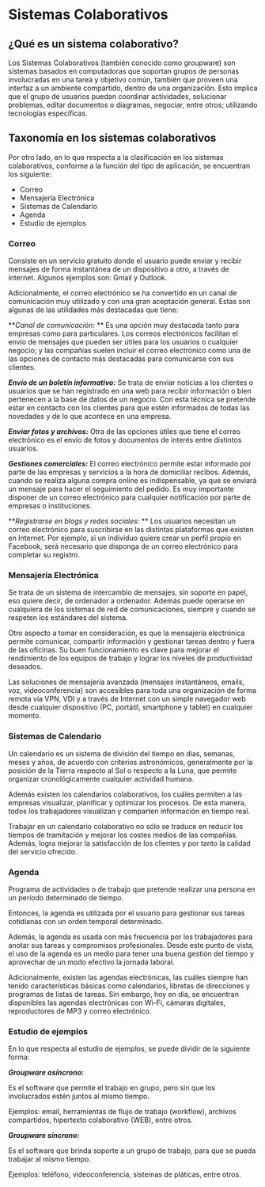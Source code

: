 # Sistemas Colaborativos

## ¿Qué es un sistema colaborativo?
Los Sistemas Colaborativos (también conocido como groupware) son sistemas basados en computadoras que soportan grupos de personas involucradas en una tarea y objetivo común, también que proveen una interfaz a un ambiente compartido, dentro de una organización. Esto implica que el grupo de usuarios puedan coordinar actividades, solucionar problemas, editar documentos o diagramas, negociar, entre otros; utilizando tecnologías específicas.
## Taxonomía en los sistemas colaborativos
Por otro lado, en lo que respecta a la clasificación en los sistemas colaborativos, conforme a la función del tipo de aplicación, se encuentran los siguiente:

- Correo
- Mensajería Electrónica
- Sistemas de Calendario
- Agenda
- Estudio de ejemplos

### Correo
Consiste en un servicio gratuito donde el usuario puede enviar y recibir mensajes de forma instantánea de un dispositivo a otro, a través de internet. Algunos ejemplos son: Gmail y Outlook.

Adicionalmente, el correo electrónico se ha convertido en un canal de comunicación muy utilizado y con una gran aceptación general. Estas son algunas de las utilidades más destacadas que tiene:

***Canal de comunicación:* ** Es una opción muy destacada tanto para empresas como para particulares. Los correos electrónicos facilitan el envío de mensajes que pueden ser útiles para los usuarios o cualquier negocio; y las compañías suelen incluir el correo electrónico como una de las opciones de contacto más destacadas para comunicarse con sus clientes.

***Envío de un boletín informativo:***  Se trata de enviar noticias a los clientes o usuarios que se han registrado en una web para recibir información o bien pertenecen a la base de datos de un negocio. Con esta técnica se pretende estar en contacto con los clientes para que estén informados de todas las novedades y de lo que acontece en una empresa.

***Enviar fotos y archivos:***  Otra de las opciones útiles que tiene el correo electrónico es el envío de fotos y documentos de interés entre distintos usuarios.

***Gestiones comerciales:***  El correo electrónico permite estar informado por parte de las empresas y servicios a la hora de domiciliar recibos. Además, cuando se realiza alguna compra online es indispensable, ya que se enviará un mensaje para hacer el seguimiento del pedido. Es muy importante disponer de un correo electrónico para cualquier notificación por parte de empresas o instituciones.

***Registrarse en blogs y redes sociales:* ** Los usuarios necesitan un correo electrónico para suscribirse en las distintas plataformas que existen en Internet. Por ejemplo, si un individuo quiere crear un perfil propio en Facebook, será necesario que disponga de un correo electrónico para completar su registro.

### Mensajería Electrónica
Se trata de un sistema de intercambio de mensajes, sin soporte en papel, eso quiere decir, de ordenador a ordenador. Además puede operarse en cualquiera de los sistemas de red de comunicaciones, siempre y cuando se respeten los estándares del sistema.

Otro aspecto a tomar en consideración, es que la mensajería electrónica permite comunicar, compartir información y gestionar tareas dentro y fuera de las oficinas. Su buen funcionamiento es clave para mejorar el rendimiento de los equipos de trabajo y lograr los niveles de productividad deseados.

Las soluciones de mensajería avanzada (mensajes instantáneos, emails, voz, videoconferencia) son accesibles para toda una organización de forma remota vía VPN, VDI y a través de Internet con un simple navegador web desde cualquier dispositivo (PC, portátil, smartphone y tablet) en cualquier momento.

### Sistemas de Calendario
Un calendario es un sistema de división del tiempo en días, semanas, meses y años, de acuerdo con criterios astronómicos, generalmente por la posición de la Tierra respecto al Sol o respecto a la Luna, que permite organizar cronológicamente cualquier actividad humana.

Además existen los calendarios colaborativos, los cuáles permiten a las empresas visualizar, planificar y optimizar los procesos. De esta manera, todos los trabajadores visualizan y comparten información en tiempo real.

Trabajar en un calendario colaborativo no sólo se traduce en reducir los tiempos de tramitación y mejorar los costes medios de las compañías. Además, logra mejorar la satisfacción de los clientes y por tanto la calidad del servicio ofrecido.

### Agenda
Programa de actividades o de trabajo que pretende realizar una persona en un período determinado de tiempo.

Entonces, la agenda es utilizada por el usuario para gestionar sus tareas cotidianas con un orden temporal determinado.

Además, la agenda es usada con más frecuencia por los trabajadores para anotar sus tareas y compromisos profesionales. Desde este punto de vista, el uso de la agenda es un medio para tener una buena gestión del tiempo y aprovechar de un modo efectivo la jornada laboral.

Adicionalmente, existen las agendas electrónicas, las cuáles siempre han tenido características básicas como calendarios, libretas de direcciones y programas de listas de tareas. Sin embargo, hoy en día, se encuentran disponibles las agendas electrónicas con Wi-Fi, cámaras digitales, reproductores de MP3 y correo electrónico.

### Estudio de ejemplos
En lo que respecta al estudio de ejemplos, se puede dividir de la siguiente forma:

***Groupware asíncrono:***

Es el software que permite el trabajo en grupo, pero sin que los involucrados estén juntos al mismo tiempo.

Ejemplos: email, herramientas de flujo de trabajo (workflow), archivos compartidos, hipertexto colaborativo (WEB), entre otros.

***Groupware síncrono:***

Es el software que brinda soporte a un grupo de trabajo, para que se pueda trabajar al mismo tiempo.

Ejemplos:  teléfono, videoconferencia, sistemas de pláticas, entre otros.
